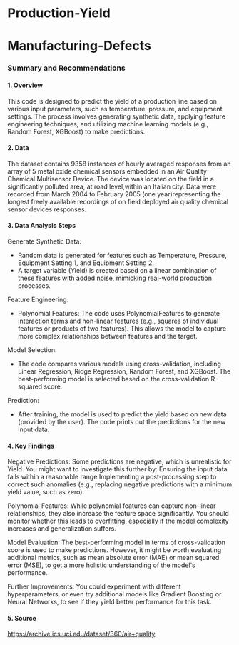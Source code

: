 # Production-Yield
# Manufacturing-Defects

### Summary and Recommendations

#### 1. Overview

This code is designed to predict the yield of a production line based on various input parameters, such as temperature, pressure, and equipment settings. The process involves generating synthetic data, applying feature engineering techniques, and utilizing machine learning models (e.g., Random Forest, XGBoost) to make predictions.

#### 2. Data

The dataset contains 9358 instances of hourly averaged responses from an array of 5 metal oxide chemical sensors embedded in an Air Quality Chemical Multisensor Device. The device was located on the field in a significantly polluted area, at road level,within an Italian city. Data were recorded from March 2004 to February 2005 (one year)representing the longest freely available recordings of on field deployed air quality chemical sensor devices responses. 

#### 3. Data Analysis Steps

Generate Synthetic Data:

- Random data is generated for features such as Temperature, Pressure, Equipment Setting 1, and Equipment Setting 2.
- A target variable (Yield) is created based on a linear combination of these features with added noise, mimicking real-world production processes.

Feature Engineering:

- Polynomial Features: The code uses PolynomialFeatures to generate interaction terms and non-linear features (e.g., squares of individual features or products of two features). This allows the model to capture more complex relationships between features and the target.

Model Selection:

- The code compares various models using cross-validation, including Linear Regression, Ridge Regression, Random Forest, and XGBoost. The best-performing model is selected based on the cross-validation R-squared score.

Prediction:

- After training, the model is used to predict the yield based on new data (provided by the user). The code prints out the predictions for the new input data.

#### 4. Key Findings
      
Negative Predictions: Some predictions are negative, which is unrealistic for Yield. You might want to investigate this further by: Ensuring the input data falls within a reasonable range.Implementing a post-processing step to correct such anomalies (e.g., replacing negative predictions with a minimum yield value, such as zero).

Polynomial Features: While polynomial features can capture non-linear relationships, they also increase the feature space significantly. You should monitor whether this leads to overfitting, especially if the model complexity increases and generalization suffers.

Model Evaluation: The best-performing model in terms of cross-validation score is used to make predictions. However, it might be worth evaluating additional metrics, such as mean absolute error (MAE) or mean squared error (MSE), to get a more holistic understanding of the model's performance.

Further Improvements: You could experiment with different hyperparameters, or even try additional models like Gradient Boosting or Neural Networks, to see if they yield better performance for this task.

#### 5. Source

https://archive.ics.uci.edu/dataset/360/air+quality
